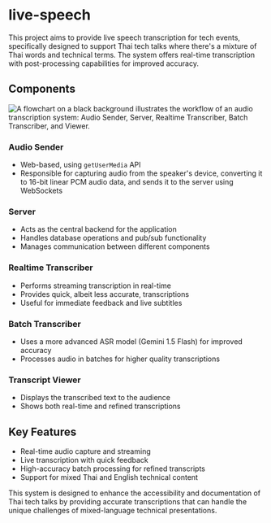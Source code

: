 # live-speech

This project aims to provide live speech transcription for tech events, specifically designed to support Thai tech talks where there's a mixture of Thai words and technical terms. The system offers real-time transcription with post-processing capabilities for improved accuracy.

## Components

![A flowchart on a black background illustrates the workflow of an audio transcription system: Audio Sender, Server, Realtime Transcriber, Batch Transcriber, and Viewer.](https://im.dt.in.th/ipfs/bafybeibhbdvrey26ieetdcjzf443quorx5xe4vjrf5rt6dit4ay3paitqq/image.webp)

### Audio Sender

- Web-based, using `getUserMedia` API
- Responsible for capturing audio from the speaker's device, converting it to 16-bit linear PCM audio data, and sends it to the server using WebSockets

### Server

- Acts as the central backend for the application
- Handles database operations and pub/sub functionality
- Manages communication between different components

### Realtime Transcriber

- Performs streaming transcription in real-time
- Provides quick, albeit less accurate, transcriptions
- Useful for immediate feedback and live subtitles

### Batch Transcriber

- Uses a more advanced ASR model (Gemini 1.5 Flash) for improved accuracy
- Processes audio in batches for higher quality transcriptions

### Transcript Viewer

- Displays the transcribed text to the audience
- Shows both real-time and refined transcriptions

## Key Features

- Real-time audio capture and streaming
- Live transcription with quick feedback
- High-accuracy batch processing for refined transcripts
- Support for mixed Thai and English technical content

This system is designed to enhance the accessibility and documentation of Thai tech talks by providing accurate transcriptions that can handle the unique challenges of mixed-language technical presentations.
